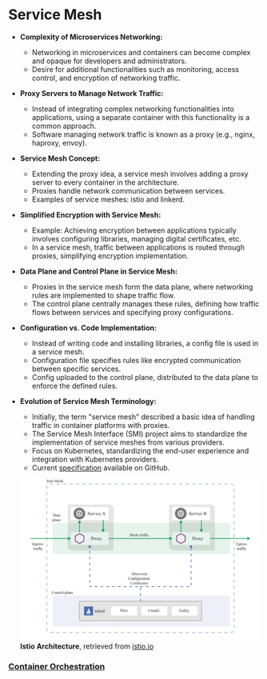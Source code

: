 # **Service Mesh**

- **Complexity of Microservices Networking:**
    - Networking in microservices and containers can become complex and opaque for developers and administrators.
    - Desire for additional functionalities such as monitoring, access control, and encryption of networking traffic.
- **Proxy Servers to Manage Network Traffic:**
    - Instead of integrating complex networking functionalities into applications, using a separate container with this functionality is a common approach.
    - Software managing network traffic is known as a proxy (e.g., nginx, haproxy, envoy).
- **Service Mesh Concept:**
    - Extending the proxy idea, a service mesh involves adding a proxy server to every container in the architecture.
    - Proxies handle network communication between services.
    - Examples of service meshes: istio and linkerd.
- **Simplified Encryption with Service Mesh:**
    - Example: Achieving encryption between applications typically involves configuring libraries, managing digital certificates, etc.
    - In a service mesh, traffic between applications is routed through proxies, simplifying encryption implementation.
- **Data Plane and Control Plane in Service Mesh:**
    - Proxies in the service mesh form the data plane, where networking rules are implemented to shape traffic flow.
    - The control plane centrally manages these rules, defining how traffic flows between services and specifying proxy configurations.
- **Configuration vs. Code Implementation:**
    - Instead of writing code and installing libraries, a config file is used in a service mesh.
    - Configuration file specifies rules like encrypted communication between specific services.
    - Config uploaded to the control plane, distributed to the data plane to enforce the defined rules.
- **Evolution of Service Mesh Terminology:**
    - Initially, the term "service mesh" described a basic idea of handling traffic in container platforms with proxies.
    - The Service Mesh Interface (SMI) project aims to standardize the implementation of service meshes from various providers.
    - Focus on Kubernetes, standardizing the end-user experience and integration with Kubernetes providers.
    - Current [specification](https://github.com/servicemeshinterface/smi-spec) available on GitHub.

    ![Istio Mesh](../images/istio_mesh.png)
    **Istio Architecture**, retrieved from [istio.io](https://istio.io/v1.10/docs/ops/deployment/architecture/)

### [**Container Orchestration**](https://kevinsulatra.github.io/k8snotes/kcna_notes/container_orchestration/container_orchestration.html)
